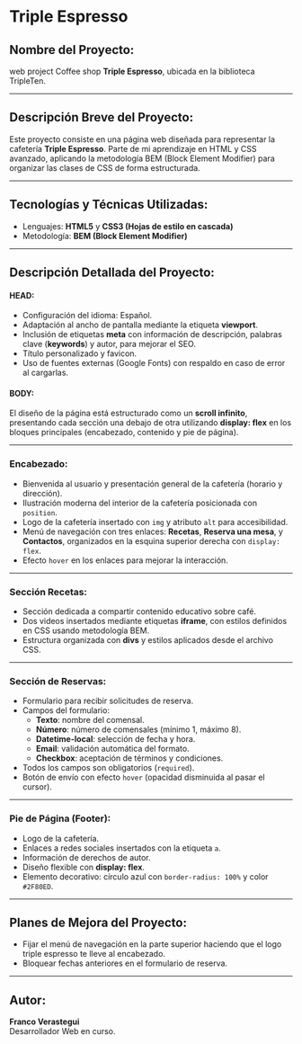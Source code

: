 # Triple Espresso

## Nombre del Proyecto:

web project Coffee shop **Triple Espresso**, ubicada en la biblioteca TripleTen.

---

## Descripción Breve del Proyecto:

Este proyecto consiste en una página web diseñada para representar la cafetería **Triple Espresso**. Parte de mi aprendizaje en HTML y CSS avanzado, aplicando la metodología BEM (Block Element Modifier) para organizar las clases de CSS de forma estructurada.

---

## Tecnologías y Técnicas Utilizadas:

- Lenguajes: **HTML5** y **CSS3 (Hojas de estilo en cascada)**
- Metodología: **BEM (Block Element Modifier)**

---

## Descripción Detallada del Proyecto:

#### HEAD:

- Configuración del idioma: Español.
- Adaptación al ancho de pantalla mediante la etiqueta **viewport**.
- Inclusión de etiquetas **meta** con información de descripción, palabras clave (**keywords**) y autor, para mejorar el SEO.
- Título personalizado y favicon.
- Uso de fuentes externas (Google Fonts) con respaldo en caso de error al cargarlas.

#### BODY:

El diseño de la página está estructurado como un **scroll infinito**, presentando cada sección una debajo de otra utilizando **display: flex** en los bloques principales (encabezado, contenido y pie de página).

---

### Encabezado:

- Bienvenida al usuario y presentación general de la cafetería (horario y dirección).
- Ilustración moderna del interior de la cafetería posicionada con `position`.
- Logo de la cafetería insertado con `img` y atributo `alt` para accesibilidad.
- Menú de navegación con tres enlaces: **Recetas**, **Reserva una mesa**, y **Contactos**, organizados en la esquina superior derecha con `display: flex`.
- Efecto `hover` en los enlaces para mejorar la interacción.

---

### Sección Recetas:

- Sección dedicada a compartir contenido educativo sobre café.
- Dos videos insertados mediante etiquetas **iframe**, con estilos definidos en CSS usando metodología BEM.
- Estructura organizada con **divs** y estilos aplicados desde el archivo CSS.

---

### Sección de Reservas:

- Formulario para recibir solicitudes de reserva.
- Campos del formulario:
  - **Texto**: nombre del comensal.
  - **Número**: número de comensales (mínimo 1, máximo 8).
  - **Datetime-local**: selección de fecha y hora.
  - **Email**: validación automática del formato.
  - **Checkbox**: aceptación de términos y condiciones.
- Todos los campos son obligatorios (`required`).
- Botón de envío con efecto `hover` (opacidad disminuida al pasar el cursor).

---

### Pie de Página (Footer):

- Logo de la cafetería.
- Enlaces a redes sociales insertados con la etiqueta `a`.
- Información de derechos de autor.
- Diseño flexible con **display: flex**.
- Elemento decorativo: círculo azul con `border-radius: 100%` y color `#2F80ED`.

---

## Planes de Mejora del Proyecto:

- Fijar el menú de navegación en la parte superior haciendo que el logo triple espresso te lleve al encabezado.
- Bloquear fechas anteriores en el formulario de reserva.

---

## Autor:

**Franco Verastegui**  
Desarrollador Web en curso.
